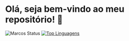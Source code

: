 # Olá, seja bem-vindo ao meu repositório! :vulcan_salute:

![Marcos Status](https://github-readme-stats.vercel.app/api?username=maleixorm&show_icons=true&theme=dracula)
[![Top Linguagens](https://github-readme-stats.vercel.app/api/top-langs/?username=maleixorm&layout=compact)](https://github.com/anuraghazra/github-readme-stats)
